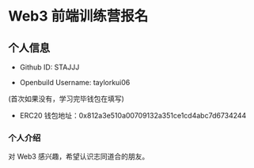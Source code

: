 # Web3 前端训练营报名

## 个人信息

* Github ID: STAJJJ

* Openbuild Username: taylorkui06

(首次如果没有，学习完毕钱包在填写)

* ERC20 钱包地址：0x812a3e510a00709132a351ce1cd4abc7d6734244

### 个人介绍

对 Web3 感兴趣，希望认识志同道合的朋友。
